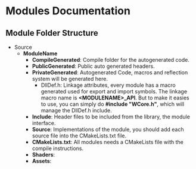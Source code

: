 # Modules Documentation

## Module Folder Structure
- Source
  - **ModuleName**
    - **CompileGenerated**: Compile folder for the autogenerated code.
    - **PublicGenerated**: Public auto generated headers. 
    - **PrivateGenerated**: Autogenerated Code, macros and reflection system will be generated here.
      - DllDef.h: Linkage attributes, every module has a macro generated used for export and import symbols. 
      The linkage macro name is **\<MODULENAME\>_API**.
      But to make it easies to use, you can simply do **#include "WCore.h"**, which will manage the DllDef.h include.
    - **Include**: Header files to be included from the library, the module interface.
    - **Source**: Implementations of the module, you should add each source file into the CMakeLists.txt file.
    - **CMakeLists.txt**: All modules needs a CMakeLists file with the compile instructions.
    - **Shaders**: 
    - **Assets**: 
